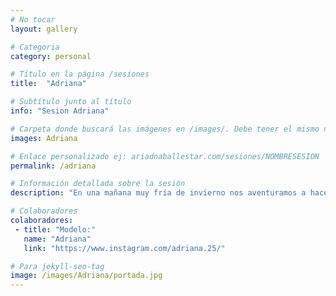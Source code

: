 ```yaml
---
# No tocar
layout: gallery

# Categoria
category: personal

# Título en la página /sesiones
title:  "Adriana"

# Subtítulo junto al título
info: "Sesion Adriana"

# Carpeta donde buscará las imágenes en /images/. Debe tener el mismo nombre y sin espacios
images: Adriana

# Enlace personalizado ej: ariadnaballestar.com/sesiones/NOMBRESESION
permalink: /adriana

# Información detallada sobre la sesión
description: "En una mañana muy fría de invierno nos aventuramos a hacer una sesión. Recorrimos las calles de la parte vieja de Fraga y, después de unas horas, este es el resultado. Es una de las sesiones más complicadas que he hecho. No llegábamos ni a 2 grados de temperatura y la humedad lo hacía aún más difícil, pero sin duda valió la pena. ¡Espero que os guste!"

# Colaboradores
colaboradores:
 - title: "Modelo:"
   name: "Adriana"
   link: "https://www.instagram.com/adriana.25/"

# Para jekyll-seo-tag
image: /images/Adriana/portada.jpg
---
```

